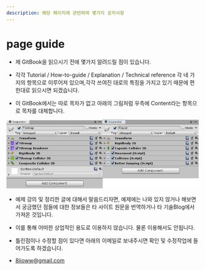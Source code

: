 ```yaml
---
description: 해당 페이지에 관련하여 몇가지 공지사항
---
```


# page guide

* 제 GitBook을 읽으시기 전에 몇가지 알려드릴 점이 있습니다.



* 각각 Tutorial / How-to-guide / Explanation / Technical reference 각 네 가지의 항목으로 이루어져                있으며,각각 쓰여진 대로의 특징을 가지고 있기 때문에 편한대로 읽으시면 되겠습니다.



* 이 GitBook에서는 따로 목차가 없고 아래의 그림처럼 우측에 Content라는 항목으로 목차를 대체합니다.

![](.gitbook/assets/image%20%282%29.png)

* 예제 강의 및 정리한 글에 대해서 말씀드리자면, 예제에는 나와 있지 않거나 해보면서 궁금했던 점들에 대한 정보들은 타 사이트 원문을 번역하거나 타 기술Blog에서 가져온 것입니다.



* 이를 통해 어떠한 상업적인 용도로 이용하지 않습니다. 물론 이용해서도 안됩니다.



* 틀린점이나 수정할 점이 있다면 아래의 이메일로 보내주시면 확인 및 수정작업에 들어가도록                      하겠습니다.
* 8iioww@gmail.com

